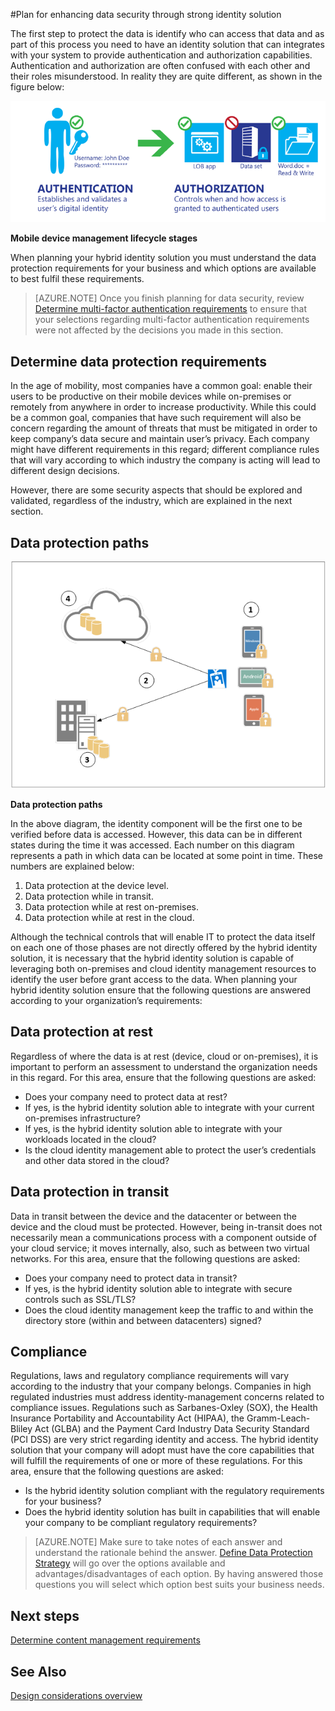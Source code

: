 <properties
	pageTitle="Azure Active Directory hybrid identity design considerations - determine data protection requirements | Microsoft Azure"
	description="When planning your hybrid identity solution, identify the data protection requirements for your business and which options are available to best fulfil these requirements."
	documentationCenter=""
	services="active-directory"
	authors="yuridio"
	manager="stevenpo"
	editor=""/>

<tags
	ms.service="active-directory"
	ms.devlang="na"
	ms.topic="article"
    ms.tgt_pltfrm="na"
    ms.workload="identity" 
	ms.date="11/11/2015"
	ms.author="yuridio"/>

#Plan for enhancing data security through strong identity solution

The first step to protect the data is identify who can access that data and as part of this process you need to have an identity solution that can integrates with your system to provide authentication and authorization capabilities. Authentication and authorization are often confused with each other and their roles misunderstood. In reality they are quite different, as shown in the figure below:

![](./media/hybrid-id-design-considerations/mobile-devicemgt-lifecycle.png)
 
**Mobile device management lifecycle stages**

When planning your hybrid identity solution you must understand the data protection requirements for your business and which options are available to best fulfil these requirements.
 
>[AZURE.NOTE]
Once you finish planning for data security, review [Determine multi-factor authentication requirements](active-directory-hybrid-identity-design-considerations-multifactor-auth-requirements.md) to ensure that your selections regarding multi-factor authentication requirements were not affected by the decisions you made in this section.

## Determine data protection requirements
In the age of mobility, most companies have a common goal: enable their users to be productive on their mobile devices while on-premises or remotely from anywhere in order to increase productivity. While this could be a common goal, companies that have such requirement will also be concern regarding the amount of threats that must be mitigated in order to keep company’s data secure and maintain user’s privacy. Each company might have different requirements in this regard; different compliance rules that will vary according to which industry the company is acting will lead to different design decisions. 

However, there are some security aspects that should be explored and validated, regardless of the industry, which are explained in the next section.

## Data protection paths

![](./media/hybrid-id-design-considerations/data-protection-paths.png)
 
**Data protection paths**

In the above diagram, the identity component will be the first one to be verified before data is accessed. However, this data can be in different states during the time it was accessed. Each number on this diagram represents a path in which data can be located at some point in time. These numbers are explained below:

1. Data protection at the device level.
2. Data protection while in transit.
3. Data protection while at rest on-premises.
4. Data protection while at rest in the cloud.

Although the technical controls that will enable IT to protect the data itself on each one of those phases are not directly offered by the hybrid identity solution, it is necessary that the hybrid identity solution is capable of leveraging both on-premises and cloud identity management resources to identify the user before grant access to the data. When planning your hybrid identity solution ensure that the following questions are answered according to your organization’s requirements:

## Data protection at rest
Regardless of where the data is at rest (device, cloud or on-premises), it is important to perform an assessment to understand the organization needs in this regard. For this area, ensure that the following questions are asked:

- Does your company need to protect data at rest?
 - If yes, is the hybrid identity solution able to integrate with your current on-premises infrastructure?
 - If yes, is the hybrid identity solution able to integrate with your workloads located in the cloud?
- Is the cloud identity management able to protect the user’s credentials and other data stored in the cloud?

## Data protection in transit
Data in transit between the device and the datacenter or between the device and the cloud must be protected. However, being in-transit does not necessarily mean a communications process with a component outside of your cloud service; it moves internally, also, such as between two virtual networks. For this area, ensure that the following questions are asked:

- Does your company need to protect data in transit?
 - If yes, is the hybrid identity solution able to integrate with secure controls such as SSL/TLS?
- Does the cloud identity management keep the traffic to and within the directory store (within and between datacenters) signed?


## Compliance
Regulations, laws and regulatory compliance requirements will vary according to the industry that your company belongs. Companies in high regulated industries must address identity-management concerns related to compliance issues. Regulations such as Sarbanes-Oxley (SOX), the Health Insurance Portability and Accountability Act (HIPAA), the Gramm-Leach-Bliley Act (GLBA) and the Payment Card Industry Data Security Standard (PCI DSS) are very strict regarding identity and access. The hybrid identity solution that your company will adopt must have the core capabilities that will fulfill the requirements of one or more of these regulations. For this area, ensure that the following questions are asked:

- Is the hybrid identity solution compliant with the regulatory requirements for your business?
- Does the hybrid identity solution has built in capabilities that will enable your company to be compliant regulatory requirements? 
 
>[AZURE.NOTE]
Make sure to take notes of each answer and understand the rationale behind the answer. [Define Data Protection Strategy](active-directory-hybrid-identity-design-considerations-data-protection-strategy.md) will go over the options available and advantages/disadvantages of each option.  By having answered those questions you will select which option best suits your business needs.

## Next steps
 [Determine content management requirements](active-directory-hybrid-identity-design-considerations-contentmgt-requirements.md)


## See Also
[Design considerations overview](active-directory-hybrid-identity-design-considerations-directory-overview.md)

